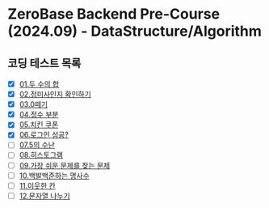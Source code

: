 # ZeroBase Backend Pre-Course (2024.09) - DataStructure/Algorithm
## 코딩 테스트 목록
- [x] [01.두 수의 합](https://school.programmers.co.kr/learn/courses/30/lessons/181846)
- [x] [02.접미사인지 확인하기](https://school.programmers.co.kr/learn/courses/30/lessons/181908)
- [x] [03.0떼기](https://school.programmers.co.kr/learn/courses/30/lessons/181847)
- [x] [04.정수 부분](https://school.programmers.co.kr/learn/courses/30/lessons/181850)
- [x] [05.치킨 쿠폰](https://school.programmers.co.kr/learn/courses/30/lessons/120884)
- [x] [06.로그인 성공?](https://school.programmers.co.kr/learn/courses/30/lessons/120883)
- [ ] [07.5의 수난](https://www.acmicpc.net/problem/23037)
- [ ] [08.히스토그램](https://www.acmicpc.net/problem/13752)
- [ ] [09.가장 쉬운 문제를 찾는 문제](https://www.acmicpc.net/problem/22966)
- [ ] [10.백발백준하는 명사수](https://www.acmicpc.net/problem/22938)
- [ ] [11.이웃한 칸](https://school.programmers.co.kr/learn/courses/30/lessons/250125)
- [ ] [12.문자열 나누기](https://school.programmers.co.kr/learn/courses/30/lessons/140108)